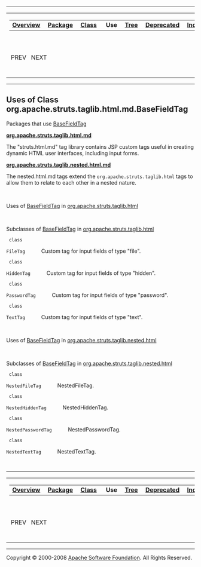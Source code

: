 ------------------------------------------------------------------------

<span id="navbar_top"></span> [](#skip-navbar_top "Skip navigation links")

<table>
<colgroup>
<col width="50%" />
<col width="50%" />
</colgroup>
<tbody>
<tr class="odd">
<td align="left"><span id="navbar_top_firstrow"></span>
<table>
<tbody>
<tr class="odd">
<td align="left"><a href="../../../../../../overview-summary.html.md"><strong>Overview</strong></a> </td>
<td align="left"><a href="../package-summary.html.md"><strong>Package</strong></a> </td>
<td align="left"><a href="../../../../../../org/apache/struts/taglib.html.md/BaseFieldTag.html" title="class in org.apache.struts.taglib.html"><strong>Class</strong></a> </td>
<td align="left"> <strong>Use</strong> </td>
<td align="left"><a href="../package-tree.html.md"><strong>Tree</strong></a> </td>
<td align="left"><a href="../../../../../../deprecated-list.html.md"><strong>Deprecated</strong></a> </td>
<td align="left"><a href="../../../../../../index-all.html.md"><strong>Index</strong></a> </td>
<td align="left"><a href="../../../../../../help-doc.html.md"><strong>Help</strong></a> </td>
</tr>
</tbody>
</table></td>
<td align="left"></td>
</tr>
<tr class="even">
<td align="left"> PREV   NEXT</td>
<td align="left"><a href="../../../../../../index.html.md?org/apache/struts/taglib/html//class-useBaseFieldTag.html"><strong>FRAMES</strong></a>    <a href="BaseFieldTag.html"><strong>NO FRAMES</strong></a>    
<a href="../../../../../../allclasses-noframe.html.md"><strong>All Classes</strong></a></td>
</tr>
</tbody>
</table>

<span id="skip-navbar_top"></span>

------------------------------------------------------------------------

**Uses of Class
 org.apache.struts.taglib.html.md.BaseFieldTag**
---------------------------------------------

Packages that use [BaseFieldTag](../../../../../../org/apache/struts/taglib.html.md/BaseFieldTag.html "class in org.apache.struts.taglib.html")

[**org.apache.struts.taglib.html.md**](#org.apache.struts.taglib.html)

The "struts.html.md" tag library contains JSP custom tags useful in creating dynamic HTML user interfaces, including input forms. 

[**org.apache.struts.taglib.nested.html.md**](#org.apache.struts.taglib.nested.html)

The nested.html.md tags extend the `org.apache.struts.taglib.html` tags to allow them to relate to each other in a nested nature. 

 

<span id="org.apache.struts.taglib.html.md"></span>

Uses of [BaseFieldTag](../../../../../../org/apache/struts/taglib.html.md/BaseFieldTag.html "class in org.apache.struts.taglib.html") in [org.apache.struts.taglib.html](../../../../../../org/apache/struts/taglib/html/package-summary.html)

 

Subclasses of [BaseFieldTag](../../../../../../org/apache/struts/taglib.html.md/BaseFieldTag.html "class in org.apache.struts.taglib.html") in [org.apache.struts.taglib.html](../../../../../../org/apache/struts/taglib/html/package-summary.html)

` class`

`FileTag`
           Custom tag for input fields of type "file".

` class`

`HiddenTag`
           Custom tag for input fields of type "hidden".

` class`

`PasswordTag`
           Custom tag for input fields of type "password".

` class`

`TextTag`
           Custom tag for input fields of type "text".

 

<span id="org.apache.struts.taglib.nested.html.md"></span>

Uses of [BaseFieldTag](../../../../../../org/apache/struts/taglib.html.md/BaseFieldTag.html "class in org.apache.struts.taglib.html") in [org.apache.struts.taglib.nested.html](../../../../../../org/apache/struts/taglib/nested/html/package-summary.html)

 

Subclasses of [BaseFieldTag](../../../../../../org/apache/struts/taglib.html.md/BaseFieldTag.html "class in org.apache.struts.taglib.html") in [org.apache.struts.taglib.nested.html](../../../../../../org/apache/struts/taglib/nested/html/package-summary.html)

` class`

`NestedFileTag`
           NestedFileTag.

` class`

`NestedHiddenTag`
           NestedHiddenTag.

` class`

`NestedPasswordTag`
           NestedPasswordTag.

` class`

`NestedTextTag`
           NestedTextTag.

 

------------------------------------------------------------------------

<span id="navbar_bottom"></span> [](#skip-navbar_bottom "Skip navigation links")

<table>
<colgroup>
<col width="50%" />
<col width="50%" />
</colgroup>
<tbody>
<tr class="odd">
<td align="left"><span id="navbar_bottom_firstrow"></span>
<table>
<tbody>
<tr class="odd">
<td align="left"><a href="../../../../../../overview-summary.html.md"><strong>Overview</strong></a> </td>
<td align="left"><a href="../package-summary.html.md"><strong>Package</strong></a> </td>
<td align="left"><a href="../../../../../../org/apache/struts/taglib.html.md/BaseFieldTag.html" title="class in org.apache.struts.taglib.html"><strong>Class</strong></a> </td>
<td align="left"> <strong>Use</strong> </td>
<td align="left"><a href="../package-tree.html.md"><strong>Tree</strong></a> </td>
<td align="left"><a href="../../../../../../deprecated-list.html.md"><strong>Deprecated</strong></a> </td>
<td align="left"><a href="../../../../../../index-all.html.md"><strong>Index</strong></a> </td>
<td align="left"><a href="../../../../../../help-doc.html.md"><strong>Help</strong></a> </td>
</tr>
</tbody>
</table></td>
<td align="left"></td>
</tr>
<tr class="even">
<td align="left"> PREV   NEXT</td>
<td align="left"><a href="../../../../../../index.html.md?org/apache/struts/taglib/html//class-useBaseFieldTag.html"><strong>FRAMES</strong></a>    <a href="BaseFieldTag.html"><strong>NO FRAMES</strong></a>    
<a href="../../../../../../allclasses-noframe.html.md"><strong>All Classes</strong></a></td>
</tr>
</tbody>
</table>

<span id="skip-navbar_bottom"></span>

------------------------------------------------------------------------

Copyright © 2000-2008 [Apache Software Foundation](http://www.apache.org/). All Rights Reserved.
